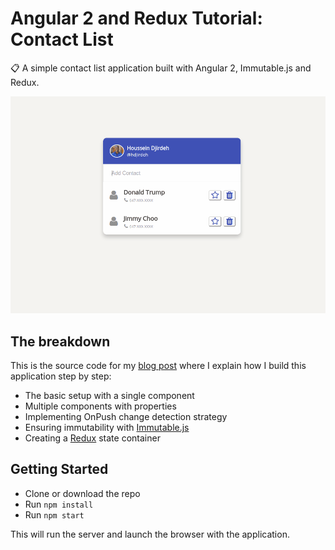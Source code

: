 # Angular 2 and Redux Tutorial: Contact List

:clipboard: A simple contact list application built with Angular 2, Immutable.js and Redux.

<p align="center">
  <img src = "contact-list.gif" width = 800>
</p>

## The breakdown

This is the source code for my [blog post](http://houssein.me/redux/immutablejs/angular2/2016/07/02/angular2-with-immutablejs-and-redux.html) where I explain how I build this application step by step:

 + The basic setup with a single component
 + Multiple components with properties
 + Implementing OnPush change detection strategy
 + Ensuring immutability with [Immutable.js](https://facebook.github.io/immutable-js/)
 + Creating a [Redux](http://redux.js.org/) state container

## Getting Started

 - Clone or download the repo
 - Run `npm install`
 - Run `npm start`

This will run the server and launch the browser with the application.